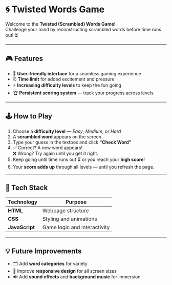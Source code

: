 # 🌀 Twisted Words Game

Welcome to the **Twisted (Scrambled) Words Game!**  
Challenge your mind by reconstructing scrambled words before time runs out! ⏳

---

## 🎮 Features

- 🧠 **User-friendly interface** for a seamless gaming experience  
- ⏰ **Time limit** for added excitement and pressure  
- ⚡ **Increasing difficulty levels** to keep the fun going  
- 🏆 **Persistent scoring system** — track your progress across levels  

---

## 🕹️ How to Play

1. Choose a **difficulty level** — *Easy*, *Medium*, or *Hard*  
2. A **scrambled word** appears on the screen.  
3. Type your guess in the textbox and click **"Check Word"**  
4. ✅ Correct? A new word appears!  
   ❌ Wrong? Try again until you get it right.  
5. Keep going until time runs out ⏳ or you reach your **high score**!  
6. Your **score adds up** through all levels — until you refresh the page.

---

## 🧩 Tech Stack

| Technology | Purpose |
|-------------|----------|
| **HTML** | Webpage structure |
| **CSS** | Styling and animations |
| **JavaScript** | Game logic and interactivity |

---


## 💡 Future Improvements

- 🗂️ Add **word categories** for variety  
- 📱 Improve **responsive design** for all screen sizes  
- 🔊 Add **sound effects** and **background music** for immersion  


